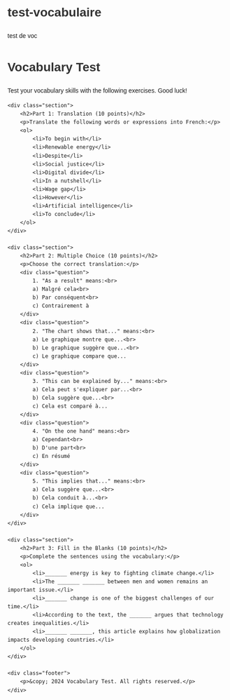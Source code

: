 # test-vocabulaire
test de voc 
<!DOCTYPE html>
<html lang="en">
<head>
    <meta charset="UTF-8">
    <meta name="viewport" content="width=device-width, initial-scale=1.0">
    <title>Vocabulary Test</title>
    <style>
        body {
            font-family: Arial, sans-serif;
            margin: 20px;
            line-height: 1.6;
        }
        h1, h2 {
            color: #333;
        }
        .section {
            margin-bottom: 30px;
        }
        .question {
            margin: 10px 0;
        }
        .footer {
            margin-top: 40px;
            font-size: 0.9em;
            color: #666;
        }
    </style>
</head>
<body>
    <h1>Vocabulary Test</h1>
    <p>Test your vocabulary skills with the following exercises. Good luck!</p>

    <div class="section">
        <h2>Part 1: Translation (10 points)</h2>
        <p>Translate the following words or expressions into French:</p>
        <ol>
            <li>To begin with</li>
            <li>Renewable energy</li>
            <li>Despite</li>
            <li>Social justice</li>
            <li>Digital divide</li>
            <li>In a nutshell</li>
            <li>Wage gap</li>
            <li>However</li>
            <li>Artificial intelligence</li>
            <li>To conclude</li>
        </ol>
    </div>

    <div class="section">
        <h2>Part 2: Multiple Choice (10 points)</h2>
        <p>Choose the correct translation:</p>
        <div class="question">
            1. "As a result" means:<br>
            a) Malgré cela<br>
            b) Par conséquent<br>
            c) Contrairement à
        </div>
        <div class="question">
            2. "The chart shows that..." means:<br>
            a) Le graphique montre que...<br>
            b) Le graphique suggère que...<br>
            c) Le graphique compare que...
        </div>
        <div class="question">
            3. "This can be explained by..." means:<br>
            a) Cela peut s'expliquer par...<br>
            b) Cela suggère que...<br>
            c) Cela est comparé à...
        </div>
        <div class="question">
            4. "On the one hand" means:<br>
            a) Cependant<br>
            b) D'une part<br>
            c) En résumé
        </div>
        <div class="question">
            5. "This implies that..." means:<br>
            a) Cela suggère que...<br>
            b) Cela conduit à...<br>
            c) Cela implique que...
        </div>
    </div>

    <div class="section">
        <h2>Part 3: Fill in the Blanks (10 points)</h2>
        <p>Complete the sentences using the vocabulary:</p>
        <ol>
            <li>_______ energy is key to fighting climate change.</li>
            <li>The _______ _______ between men and women remains an important issue.</li>
            <li>_______ change is one of the biggest challenges of our time.</li>
            <li>According to the text, the _______ argues that technology creates inequalities.</li>
            <li>_______ _______, this article explains how globalization impacts developing countries.</li>
        </ol>
    </div>

    <div class="footer">
        <p>&copy; 2024 Vocabulary Test. All rights reserved.</p>
    </div>
</body>
</html>
